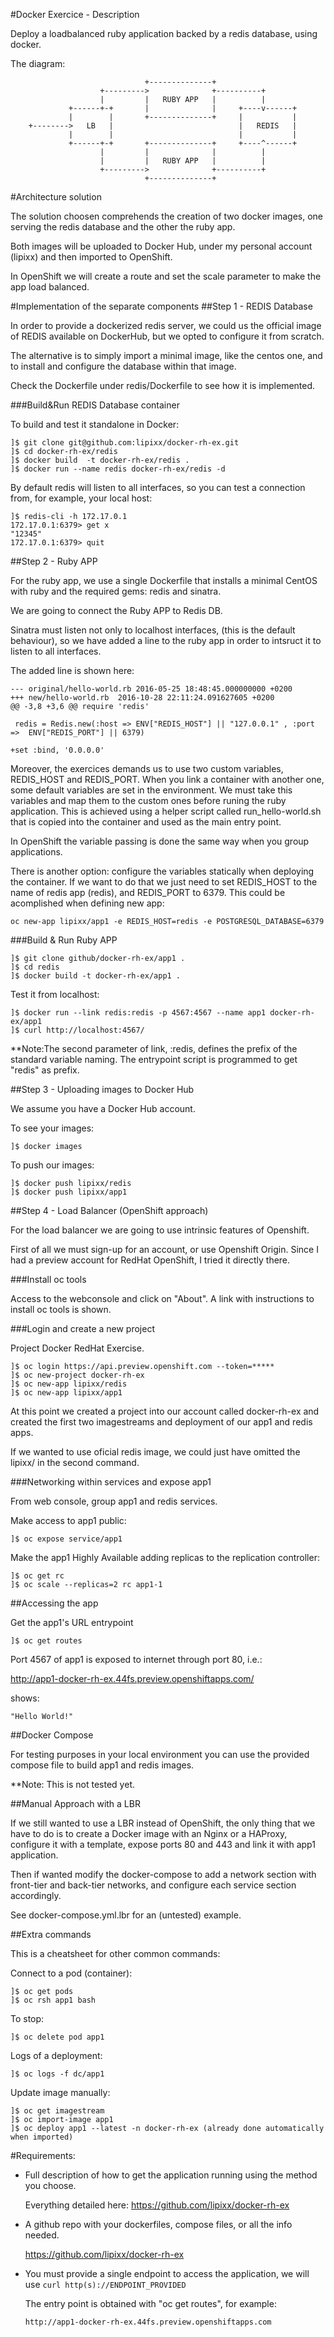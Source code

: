 #Docker Exercice - Description

Deploy a loadbalanced ruby application backed by a redis database, using docker.

The diagram: 
``` 
                              +--------------+
                    +--------->              +----------+
                    |         |   RUBY APP   |          |
             +------+-+       |              |     +----v------+
             |        |       +--------------+     |           |
    +-------->   LB   |                            |   REDIS   |
             |        |                            |           |
             +------+-+       +--------------+     +----^------+
                    |         |              |          |
                    |         |   RUBY APP   |          |
                    +--------->              +----------+
                              +--------------+
```
#Architecture solution

The solution choosen comprehends the creation of two docker images, one serving
the redis database and the other the ruby app.

Both images will be uploaded to Docker Hub, under my personal account (lipixx)
and then imported to OpenShift.

In OpenShift we will create a route and set the scale parameter to make the
app load balanced.

#Implementation of the separate components
##Step 1 - REDIS Database

In order to provide a dockerized redis server, we could us the official image 
of REDIS available on DockerHub, but we opted to configure it from scratch.

The alternative is to simply import a minimal image, like the centos one,
and to install and configure the database within that image.

Check the Dockerfile under redis/Dockerfile to see how it is implemented.

###Build&Run REDIS Database container

To build and test it standalone in Docker:
```
]$ git clone git@github.com:lipixx/docker-rh-ex.git
]$ cd docker-rh-ex/redis
]$ docker build  -t docker-rh-ex/redis .
]$ docker run --name redis docker-rh-ex/redis -d
```
By default redis will listen to all interfaces, so you can test a connection
from, for example, your local host:
```
]$ redis-cli -h 172.17.0.1
172.17.0.1:6379> get x
"12345"
172.17.0.1:6379> quit
```
##Step 2 - Ruby APP

For the ruby app, we use a single Dockerfile that installs a minimal CentOS
with ruby and the required gems: redis and sinatra.

We are going to connect the Ruby APP to Redis DB.

Sinatra must listen not only to localhost interfaces, (this is the default
behaviour), so we have added a line to the ruby app in order to intsruct it to
listen to all interfaces.

The added line is shown here:
```
--- original/hello-world.rb 2016-05-25 18:48:45.000000000 +0200
+++ new/hello-world.rb	2016-10-28 22:11:24.091627605 +0200
@@ -3,8 +3,6 @@ require 'redis'
  
 redis = Redis.new(:host => ENV["REDIS_HOST"] || "127.0.0.1" , :port =>  ENV["REDIS_PORT"] || 6379)
 
+set :bind, '0.0.0.0'
```

Moreover, the exercices demands us to use two custom variables, REDIS_HOST and
REDIS_PORT. When you link a container with another one, some default variables
are set in the environment. We must take this variables and map them to the
custom ones before runing the ruby application. This is achieved using a helper
script called run_hello-world.sh that is copied into the container and used
as the main entry point.

In OpenShift the variable passing is done the same way when you group applications.

There is another option: configure the variables statically when deploying
the container. If we want to do that we just need to set REDIS_HOST to the name of redis
app (redis), and REDIS_PORT to 6379. This could be acomplished when defining new app:

  ```oc new-app lipixx/app1 -e REDIS_HOST=redis -e POSTGRESQL_DATABASE=6379```

###Build & Run Ruby APP
```
]$ git clone github/docker-rh-ex/app1 .
]$ cd redis
]$ docker build -t docker-rh-ex/app1 .
```
Test it from localhost:
```
]$ docker run --link redis:redis -p 4567:4567 --name app1 docker-rh-ex/app1
]$ curl http://localhost:4567/
```
**Note:The second parameter of link, :redis, defines the prefix of the standard
variable naming. The entrypoint script is programmed to get "redis" as prefix.

##Step 3 - Uploading images to Docker Hub

We assume you have a Docker Hub account.

To see your images:
```
]$ docker images 
```

To push our images:
```
]$ docker push lipixx/redis
]$ docker push lipixx/app1
```

##Step 4 - Load Balancer (OpenShift approach)

For the load balancer we are going to use intrinsic features of Openshift. 

First of all we must sign-up for an account, or use Openshift Origin. Since I
had a preview account for RedHat OpenShift, I tried it directly there.

###Install oc tools

Access to the webconsole and click on "About". A link with instructions to
install oc tools is shown.

###Login and create a new project

Project Docker RedHat Exercise.

```
]$ oc login https://api.preview.openshift.com --token=*****
]$ oc new-project docker-rh-ex
]$ oc new-app lipixx/redis
]$ oc new-app lipixx/app1
```

At this point we created a project into our account called docker-rh-ex and
created the first two imagestreams and deployment of our app1 and redis apps.

If we wanted to use oficial redis image, we could just have omitted the lipixx/ 
in the second command.

###Networking within services and expose app1

From web console, group app1 and redis services.

Make access to app1 public:
```
]$ oc expose service/app1
```

Make the app1 Highly Available adding replicas to the replication controller:
```
]$ oc get rc
]$ oc scale --replicas=2 rc app1-1
```

##Accessing the app

Get the app1's URL entrypoint
```
]$ oc get routes
```

Port 4567 of app1 is exposed to internet through port 80, i.e.:

http://app1-docker-rh-ex.44fs.preview.openshiftapps.com/

shows:

```
"Hello World!" 
```

##Docker Compose

For testing purposes in your local environment you can use the provided compose
file to build app1 and redis images.

**Note: This is not tested yet.

##Manual Approach with a LBR

If we still wanted to use a LBR instead of OpenShift, the only thing that we
have to do is to create a Docker image with an Nginx or a HAProxy, configure it
with a template, expose ports 80 and 443 and link it with app1 application.

Then if wanted modify the docker-compose to add a network section with front-tier
and back-tier networks, and configure each service section accordingly.

See docker-compose.yml.lbr for an (untested) example.

##Extra commands

This is a cheatsheet for other common commands:

Connect to a pod (container):
```
]$ oc get pods
]$ oc rsh app1 bash
```
To stop:
```
]$ oc delete pod app1
```
Logs of a deployment:
```
]$ oc logs -f dc/app1
```

Update image manually:
```
]$ oc get imagestream
]$ oc import-image app1
]$ oc deploy app1 --latest -n docker-rh-ex (already done automatically when imported)
```
#Requirements: 

   - Full description of how to get the application running using the method you choose.
   
     Everything detailed here: https://github.com/lipixx/docker-rh-ex

   - A github repo with your dockerfiles, compose files, or all the info needed.

     https://github.com/lipixx/docker-rh-ex

   - You must provide a single endpoint to access the application, we will use `curl http(s)://ENDPOINT_PROVIDED` 

     The entry point is obtained with "oc get routes", for example: 
     ```
     http://app1-docker-rh-ex.44fs.preview.openshiftapps.com
     ```